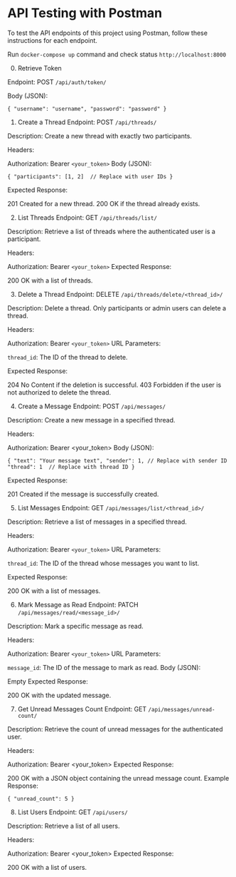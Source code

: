 # API Testing with Postman
To test the API endpoints of this project using Postman, follow these instructions for each endpoint. 

Run  `docker-compose up` command and check status `http://localhost:8000`

0. Retrieve Token

Endpoint: POST `/api/auth/token/`

Body (JSON):

`
{
    "username": "username",
    "password": "password"
}
`

1. Create a Thread
Endpoint: POST `/api/threads/`

Description: Create a new thread with exactly two participants.

Headers:

Authorization: Bearer `<your_token>`
Body (JSON):

`
{
    "participants": [1, 2]  // Replace with user IDs
}
`

Expected Response:

201 Created for a new thread.
200 OK if the thread already exists.

2. List Threads
Endpoint: GET `/api/threads/list/`

Description: Retrieve a list of threads where the authenticated user is a participant.

Headers:

Authorization: Bearer `<your_token>`
Expected Response:

200 OK with a list of threads.

3. Delete a Thread
Endpoint: DELETE `/api/threads/delete/<thread_id>/`

Description: Delete a thread. Only participants or admin users can delete a thread.

Headers:

Authorization: Bearer `<your_token>`
URL Parameters:

`thread_id`: The ID of the thread to delete.

Expected Response:

204 No Content if the deletion is successful.
403 Forbidden if the user is not authorized to delete the thread.

4. Create a Message
Endpoint: POST `/api/messages/`

Description: Create a new message in a specified thread.

Headers:

Authorization: Bearer <your_token>
Body (JSON):

`
{
    "text": "Your message text",
    "sender": 1, // Replace with sender ID
    "thread": 1  // Replace with thread ID
}
`

Expected Response:

201 Created if the message is successfully created.

5. List Messages
Endpoint: GET `/api/messages/list/<thread_id>/`

Description: Retrieve a list of messages in a specified thread.

Headers:

Authorization: Bearer `<your_token>`
URL Parameters:

`thread_id`: The ID of the thread whose messages you want to list.

Expected Response:

200 OK with a list of messages.

6. Mark Message as Read
Endpoint: PATCH `/api/messages/read/<message_id>/`

Description: Mark a specific message as read.

Headers:

Authorization: Bearer `<your_token>`
URL Parameters:

`message_id`: The ID of the message to mark as read.
Body (JSON):

Empty
Expected Response:

200 OK with the updated message.

7. Get Unread Messages Count
Endpoint: GET `/api/messages/unread-count/`

Description: Retrieve the count of unread messages for the authenticated user.

Headers:

Authorization: Bearer <your_token>
Expected Response:

200 OK with a JSON object containing the unread message count.
Example Response:

`{
    "unread_count": 5
}`

8. List Users
Endpoint: GET `/api/users/`

Description: Retrieve a list of all users.

Headers:

Authorization: Bearer <your_token>
Expected Response:

200 OK with a list of users.